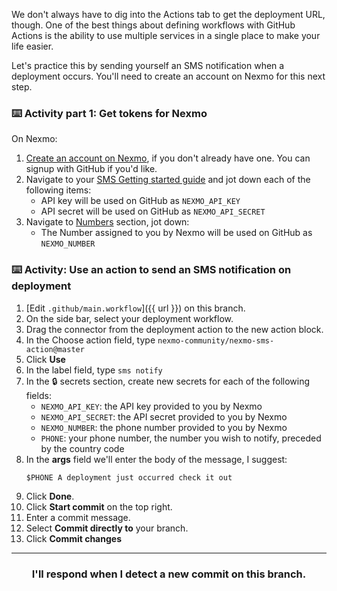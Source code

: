 We don't always have to dig into the Actions tab to get the deployment URL, though. One of the best things about defining workflows with GitHub Actions is the ability to use multiple services in a single place to make your life easier. 

Let's practice this by sending yourself an SMS notification when a deployment occurs. You'll need to create an account on Nexmo for this next step. 

### :keyboard: Activity part 1: Get tokens for Nexmo

On Nexmo:
1. [Create an account on Nexmo](https://dashboard.nexmo.com/sign-up), if you don't already have one. You can signup with GitHub if you'd like.
1. Navigate to your [SMS Getting started guide](https://dashboard.nexmo.com/getting-started/#/sms) and jot down each of the following items:
    - API key will be used on GitHub as `NEXMO_API_KEY`
    - API secret will be used on GitHub as `NEXMO_API_SECRET`
1. Navigate to [Numbers](https://dashboard.nexmo.com/your-numbers) section, jot down:
    - The Number assigned to you by Nexmo will be used on GitHub as `NEXMO_NUMBER`


### :keyboard: Activity: Use an action to send an SMS notification on deployment

1. [Edit `.github/main.workflow`]({{ url }}) on this branch.
1. On the side bar, select your deployment workflow.
1. Drag the connector from the deployment action to the new action block.
1. In the Choose action field, type `nexmo-community/nexmo-sms-action@master`
1. Click **Use**
1. In the label field, type `sms notify`
1. In the :lock: secrets section, create new secrets for each of the following fields:
    - `NEXMO_API_KEY`: the API key provided to you by Nexmo
    - `NEXMO_API_SECRET`: the API secret provided to you by Nexmo
    - `NEXMO_NUMBER`: the phone number provided to you by Nexmo
    - `PHONE`: your phone number, the number you wish to notify, preceded by the country code
1. In the **args** field we'll enter the body of the message, I suggest:
    ```
    $PHONE A deployment just occurred check it out
    ```
1. Click **Done**.
1. Click **Start commit** on the top right.
1. Enter a commit message.
1. Select **Commit directly to** your branch.
1. Click **Commit changes**

<hr>
<h3 align="center">I'll respond when I detect a new commit on this branch.</h3>